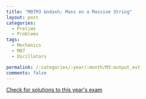 ```yaml
---
title: "M07M3 &ndash; Mass on a Massive String"
layout: post
categories:
  - Prelims
  - Problems
tags:
  - Mechanics
  - M07
  - Oscillators

permalink: /:categories/:year/:month/M3:output_ext
comments: false
---
```

<object data="2007M3M.pdf" type="application/pdf" width="100%" height="500"></object>
<div class="message"><a href='https://princetonprelim.com/prelim/19/'>Check for solutions to this year's exam</a></div>